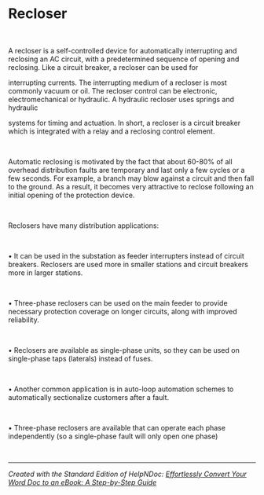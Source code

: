 # Recloser

&nbsp;

A recloser is a self-controlled device for automatically interrupting and reclosing an AC circuit, with a predetermined sequence of opening and reclosing. Like a circuit breaker, a recloser can be used for

interrupting currents. The interrupting medium of a recloser is most commonly vacuum or oil. The recloser control can be electronic, electromechanical or hydraulic. A hydraulic recloser uses springs and hydraulic

systems for timing and actuation. In short, a recloser is a circuit breaker which is integrated with a relay and a reclosing control element.

&nbsp;

Automatic reclosing is motivated by the fact that about 60-80% of all overhead distribution faults are temporary and last only a few cycles or a few seconds. For example, a branch may blow against a circuit and then fall to the ground. As a result, it becomes very attractive to reclose following an initial opening of the protection device.

&nbsp;

Reclosers have many distribution applications:

&nbsp;

• It can be used in the substation as feeder interrupters instead of circuit breakers. Reclosers are used more in smaller stations and circuit breakers more in larger stations.

&nbsp;

• Three-phase reclosers can be used on the main feeder to provide necessary protection coverage on longer circuits, along with improved reliability.

&nbsp;

• Reclosers are available as single-phase units, so they can be used on single-phase taps (laterals) instead of fuses.

&nbsp;

• Another common application is in auto-loop automation schemes to automatically sectionalize customers after a fault.

&nbsp;

• Three-phase reclosers are available that can operate each phase independently (so a single-phase fault will only open one phase)

&nbsp;


***
_Created with the Standard Edition of HelpNDoc: [Effortlessly Convert Your Word Doc to an eBook: A Step-by-Step Guide](<https://www.helpndoc.com/step-by-step-guides/how-to-convert-a-word-docx-file-to-an-epub-or-kindle-ebook/>)_
